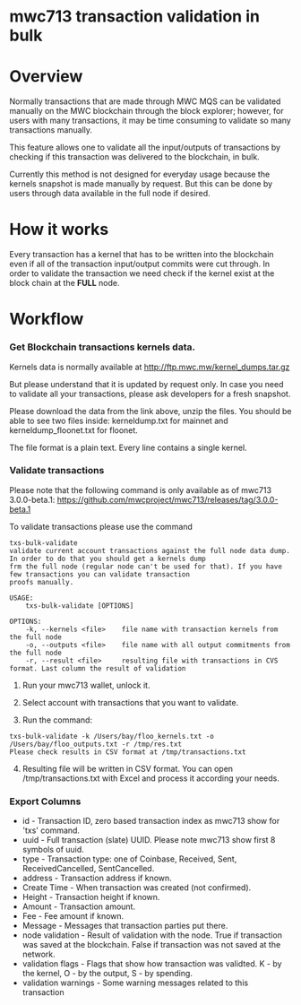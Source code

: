 # mwc713 transaction validation in bulk

# Overview

Normally transactions that are made through MWC MQS can be validated manually on the MWC blockchain through the block explorer; however, for users with many transactions, it may be time consuming to validate so many transactions manually.

This feature allows one to validate all the input/outputs of transactions by checking if this transaction was delivered to the blockchain, in bulk.

Currently this method is not designed for everyday usage because the kernels snapshot is made manually by request. But this can be done by users through data available in the full node if desired.

# How it works

Every transaction has a kernel that has to be written into the blockchain even if all of the transaction input/output commits were cut through.
In order to validate the transaction we need check if the kernel exist at the block chain at the **FULL** node.

# Workflow

### Get Blockchain transactions kernels data.

Kernels data is normally available at http://ftp.mwc.mw/kernel_dumps.tar.gz

But please understand that it is updated by request only. In case you need to validate all your transactions, please ask developers for a fresh snapshot.

Please download the data from the link above, unzip the files. You should be able to see two files inside: kerneldump.txt for mainnet and kerneldump_floonet.txt for floonet.

The file format is a plain text. Every line contains a single kernel.


### Validate transactions

Please note that the following command is only available as of mwc713 3.0.0-beta.1: https://github.com/mwcproject/mwc713/releases/tag/3.0.0-beta.1

To validate transactions please use the command

```
txs-bulk-validate
validate current account transactions against the full node data dump. In order to do that you should get a kernels dump
frm the full node (regular node can't be used for that). If you have few transactions you can validate transaction
proofs manually.

USAGE:
    txs-bulk-validate [OPTIONS]

OPTIONS:
    -k, --kernels <file>    file name with transaction kernels from the full node
    -o, --outputs <file>    file name with all output commitments from the full node
    -r, --result <file>     resulting file with transactions in CVS format. Last column the result of validation
```


1. Run your mwc713 wallet, unlock it.

2. Select account with transactions that you want to validate.

3. Run the command:

```
txs-bulk-validate -k /Users/bay/floo_kernels.txt -o /Users/bay/floo_outputs.txt -r /tmp/res.txt
Please check results in CSV format at /tmp/transactions.txt
``` 

4. Resulting file will be written in CSV format. You can open /tmp/transactions.txt  with Excel and process it according your needs.

### Export Columns

 * id   - Transaction ID, zero based transaction index as mwc713 show for 'txs' command.
 * uuid - Full transaction (slate) UUID. Please note mwc713 show first 8 symbols of uuid.
 * type - Transaction type: one of Coinbase, Received, Sent, ReceivedCancelled, SentCancelled.
 * address - Transaction address if known.
 * Create Time - When transaction was created (not confirmed).
 * Height  - Transaction height if known.
 * Amount - Transaction amount.
 * Fee  - Fee amount if known.
 * Message - Messages that transaction parties put there.
 * node validation - Result of validation with the node. True if transaction was saved at the blockchain. False if transaction was not saved at the network.
 * validation flags - Flags that show how transaction was validted. K - by the kernel, O - by the output, S - by spending.
 * validation warnings - Some warning messages related to this transaction
